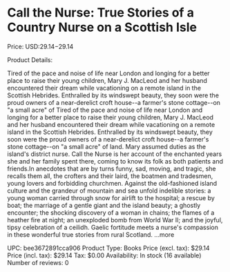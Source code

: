 # Call the Nurse: True Stories of a Country Nurse on a Scottish Isle

Price: USD:$29.14-$29.14

Product Details:

Tired of the pace and noise of life near London and longing for a better place to raise their young children, Mary J. MacLeod and her husband encountered their dream while vacationing on a remote island in the Scottish Hebrides. Enthralled by its windswept beauty, they soon were the proud owners of a near-derelict croft house--a farmer's stone cottage--on "a small acre" of Tired of the pace and noise of life near London and longing for a better place to raise their young children, Mary J. MacLeod and her husband encountered their dream while vacationing on a remote island in the Scottish Hebrides. Enthralled by its windswept beauty, they soon were the proud owners of a near-derelict croft house--a farmer's stone cottage--on "a small acre" of land. Mary assumed duties as the island's district nurse. Call the Nurse is her account of the enchanted years she and her family spent there, coming to know its folk as both patients and friends.In anecdotes that are by turns funny, sad, moving, and tragic, she recalls them all, the crofters and their laird, the boatmen and tradesmen, young lovers and forbidding churchmen. Against the old-fashioned island culture and the grandeur of mountain and sea unfold indelible stories: a young woman carried through snow for airlift to the hospital; a rescue by boat; the marriage of a gentle giant and the island beauty; a ghostly encounter; the shocking discovery of a woman in chains; the flames of a heather fire at night; an unexploded bomb from World War II; and the joyful, tipsy celebration of a ceilidh. Gaelic fortitude meets a nurse's compassion in these wonderful true stories from rural Scotland. ...more

UPC: bee3672891cca906
Product Type: Books
Price (excl. tax): $29.14
Price (incl. tax): $29.14
Tax: $0.00
Availability: In stock (16 available)
Number of reviews: 0